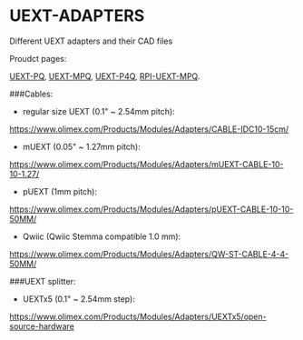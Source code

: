 # UEXT-ADAPTERS
Different UEXT adapters and their CAD files

Proudct pages:

[UEXT-PQ](https://www.olimex.com/Products/Modules/Adapters/UEXT-PQ/open-source-hardware), [UEXT-MPQ](https://www.olimex.com/Products/Modules/Adapters/UEXT-MPQ/open-source-hardware), [UEXT-P4Q](https://www.olimex.com/Products/Modules/Adapters/UEXT-P4Q/open-source-hardware), [RPI-UEXT-MPQ](https://www.olimex.com/Products/Modules/Adapters/RPI-UEXT-MPQ/open-source-hardware).


###Cables:

- regular size UEXT (0.1" ~ 2.54mm pitch):

https://www.olimex.com/Products/Modules/Adapters/CABLE-IDC10-15cm/

- mUEXT (0.05" ~ 1.27mm pitch): 

https://www.olimex.com/Products/Modules/Adapters/mUEXT-CABLE-10-10-1.27/

- pUEXT (1mm pitch):

https://www.olimex.com/Products/Modules/Adapters/pUEXT-CABLE-10-10-50MM/

- Qwiic (Qwiic Stemma compatible 1.0 mm):

https://www.olimex.com/Products/Modules/Adapters/QW-ST-CABLE-4-4-50MM/

###UEXT splitter:

- UEXTx5 (0.1" ~ 2.54mm step):

https://www.olimex.com/Products/Modules/Adapters/UEXTx5/open-source-hardware


